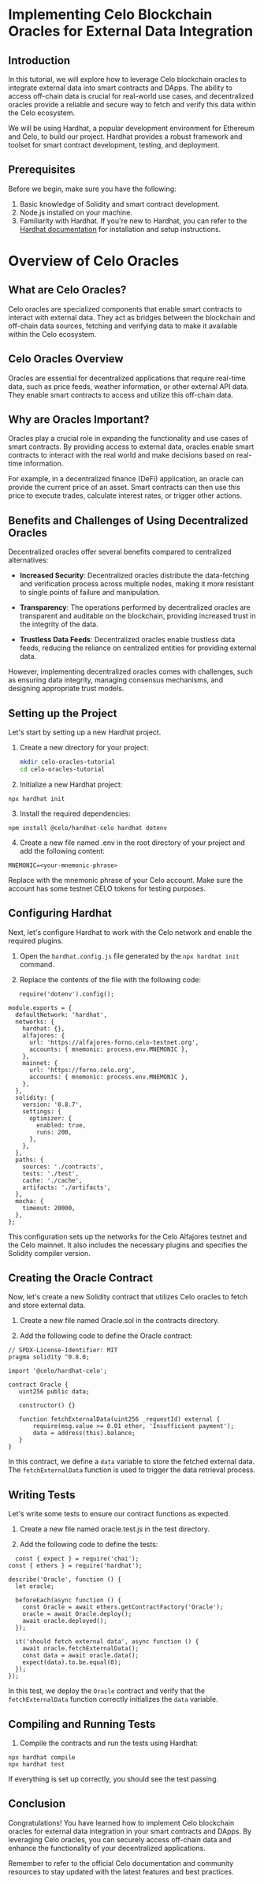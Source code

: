 # Implementing Celo Blockchain Oracles for External Data Integration

## Introduction

In this tutorial, we will explore how to leverage Celo blockchain oracles to integrate external data into smart contracts and DApps. The ability to access off-chain data is crucial for real-world use cases, and decentralized oracles provide a reliable and secure way to fetch and verify this data within the Celo ecosystem.

We will be using Hardhat, a popular development environment for Ethereum and Celo, to build our project. Hardhat provides a robust framework and toolset for smart contract development, testing, and deployment.

## Prerequisites

Before we begin, make sure you have the following:

1. Basic knowledge of Solidity and smart contract development.
2. Node.js installed on your machine.
3. Familiarity with Hardhat. If you're new to Hardhat, you can refer to the [Hardhat documentation](https://hardhat.org/getting-started/) for installation and setup instructions.

# Overview of Celo Oracles

## What are Celo Oracles?

Celo oracles are specialized components that enable smart contracts to interact with external data. They act as bridges between the blockchain and off-chain data sources, fetching and verifying data to make it available within the Celo ecosystem.

## Celo Oracles Overview

Oracles are essential for decentralized applications that require real-time data, such as price feeds, weather information, or other external API data. They enable smart contracts to access and utilize this off-chain data.

## Why are Oracles Important?

Oracles play a crucial role in expanding the functionality and use cases of smart contracts. By providing access to external data, oracles enable smart contracts to interact with the real world and make decisions based on real-time information.

For example, in a decentralized finance (DeFi) application, an oracle can provide the current price of an asset. Smart contracts can then use this price to execute trades, calculate interest rates, or trigger other actions.

## Benefits and Challenges of Using Decentralized Oracles

Decentralized oracles offer several benefits compared to centralized alternatives:

- **Increased Security**: Decentralized oracles distribute the data-fetching and verification process across multiple nodes, making it more resistant to single points of failure and manipulation.

- **Transparency**: The operations performed by decentralized oracles are transparent and auditable on the blockchain, providing increased trust in the integrity of the data.

- **Trustless Data Feeds**: Decentralized oracles enable trustless data feeds, reducing the reliance on centralized entities for providing external data.

However, implementing decentralized oracles comes with challenges, such as ensuring data integrity, managing consensus mechanisms, and designing appropriate trust models.

## Setting up the Project

Let's start by setting up a new Hardhat project.

1. Create a new directory for your project:

   ```bash
   mkdir celo-oracles-tutorial
   cd celo-oracles-tutorial


2. Initialize a new Hardhat project:

```
npx hardhat init
```
3. Install the required dependencies:

```
npm install @celo/hardhat-celo hardhat dotenv
```

4. Create a new file named .env in the root directory of your project and add the following content:

```
MNEMONIC=<your-mnemonic-phrase>
```
Replace <your-mnemonic-phrase> with the mnemonic phrase of your Celo account. Make sure the account has some testnet CELO tokens for testing purposes.

## Configuring Hardhat
 Next, let's configure Hardhat to work with the Celo network and enable the required plugins.

1. Open the `hardhat.config.js` file generated by the  `npx hardhat init` command.

2. Replace the contents of the file with the following code:

```
   require('dotenv').config();

module.exports = {
  defaultNetwork: 'hardhat',
  networks: {
    hardhat: {},
    alfajores: {
      url: 'https://alfajores-forno.celo-testnet.org',
      accounts: { mnemonic: process.env.MNEMONIC },
    },
    mainnet: {
      url: 'https://forno.celo.org',
      accounts: { mnemonic: process.env.MNEMONIC },
    },
  },
  solidity: {
    version: '0.8.7',
    settings: {
      optimizer: {
        enabled: true,
        runs: 200,
      },
    },
  },
  paths: {
    sources: './contracts',
    tests: './test',
    cache: './cache',
    artifacts: './artifacts',
  },
  mocha: {
    timeout: 20000,
  },
};
```

This configuration sets up the networks for the Celo Alfajores testnet and the Celo mainnet. It also includes the necessary plugins and specifies the Solidity compiler version.

## Creating the Oracle Contract
Now, let's create a new Solidity contract that utilizes Celo oracles to fetch and store external data.

1. Create a new file named Oracle.sol in the contracts directory.

2. Add the following code to define the Oracle contract:

 ```
// SPDX-License-Identifier: MIT
pragma solidity ^0.8.0;

import '@celo/hardhat-celo';

contract Oracle {
    uint256 public data;

    constructor() {}

    function fetchExternalData(uint256 _requestId) external {
        require(msg.value >= 0.01 ether, 'Insufficient payment');
        data = address(this).balance;
    }
}

 ```
In this contract, we define a `data` variable to store the fetched external data. The `fetchExternalData` function is used to trigger the data retrieval process.

## Writing Tests
Let's write some tests to ensure our contract functions as expected.

1. Create a new file named oracle.test.js in the test directory.

2. Add the following code to define the tests:

```
  const { expect } = require('chai');
const { ethers } = require('hardhat');

describe('Oracle', function () {
  let oracle;

  beforeEach(async function () {
    const Oracle = await ethers.getContractFactory('Oracle');
    oracle = await Oracle.deploy();
    await oracle.deployed();
  });

  it('should fetch external data', async function () {
    await oracle.fetchExternalData();
    const data = await oracle.data();
    expect(data).to.be.equal(0);
  });
});
```

In this test, we deploy the `Oracle` contract and verify that the `fetchExternalData` function correctly initializes the `data` variable.

## Compiling and Running Tests

1. Compile the contracts and run the tests using Hardhat:

```
npx hardhat compile
npx hardhat test
```
If everything is set up correctly, you should see the test passing.

## Conclusion
Congratulations! You have learned how to implement Celo blockchain oracles for external data integration in your smart contracts and DApps. By leveraging Celo oracles, you can securely access off-chain data and enhance the functionality of your decentralized applications.

Remember to refer to the official Celo documentation and community resources to stay updated with the latest features and best practices.
   

